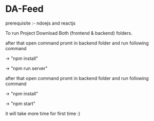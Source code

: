 # DA-Feed

prerequisite :- ndoejs and reactjs

To run Project Download Both (frontend & backend) folders.

after that open command promt in backend folder and run following command

-> "npm install"

-> "npm run server"

after that open command promt in backend folder and run following command

-> "npm install"

-> "npm start"

it will take more time for first time :)
